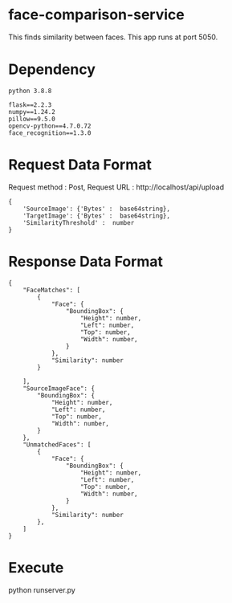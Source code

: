 # face-comparison-service
This finds similarity between faces.
This app runs at port 5050.

# Dependency
    python 3.8.8
    
    flask==2.2.3
    numpy==1.24.2
    pillow==9.5.0
    opencv-python==4.7.0.72
    face_recognition==1.3.0

# Request Data Format
Request method : Post, Request URL : http://localhost/api/upload
	

    {
        'SourceImage': {'Bytes' :  base64string},
        'TargetImage': {'Bytes' :  base64string},
        'SimilarityThreshold' :  number
    } 

# Response Data Format
    {
        "FaceMatches": [
            {
                "Face": {
                    "BoundingBox": {
                        "Height": number,
                        "Left": number,
                        "Top": number,
                        "Width": number,
                    }
                },
                "Similarity": number
            }
    
        ],
        "SourceImageFace": {
            "BoundingBox": {
                "Height": number,
                "Left": number,
                "Top": number,
                "Width": number,
            }
        },
        "UnmatchedFaces": [
            {
                "Face": {
                    "BoundingBox": {
                        "Height": number,
                        "Left": number,
                        "Top": number,
                        "Width": number,
                    }
                },
                "Similarity": number
            }, 
        ]
    }


# Execute 
python runserver.py

